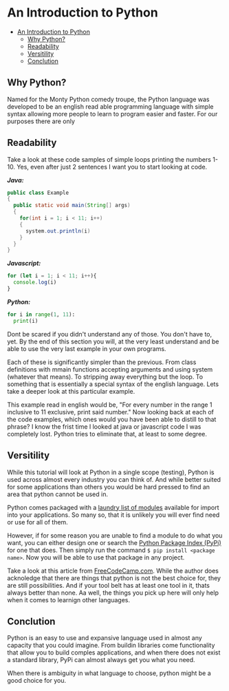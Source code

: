 # An Introduction to Python

- [An Introduction to Python](#an-introduction-to-python)
  - [Why Python?](#why-python)
  - [Readability](#readability)
  - [Versitility](#versitility)
  - [Conclution](#conclution)

## Why Python?

Named for the Monty Python comedy troupe, the Python language was developed to be an english read able programming language with simple syntax allowing more people to learn to program easier and faster. For our purposes there are only   

## Readability

Take a look at these code samples of simple loops printing the numbers 1-10. Yes, even after just 2 sentences I want you to start looking at code.  

***Java:***
```java
public class Example
{
  public static void main(String[] args)
  {
    for(int i = 1; i < 11; i++)
    {
      system.out.println(i)
    }
  }
}
```

***Javascript:***
```js
for (let i = 1; i < 11; i++){
  console.log(i)
}
```

***Python:***
```python
for i in range(1, 11):
  print(i)
```

Dont be scared if you didn't understand any of those. You don't have to, yet. By the end of this section you will, at the very least understand and be able to use the very last example in your own programs.  

Each of these is significantly simpler than the previous. From class definitions with mmain functions accepting arguments and using system (whatever that means). To stripping away everything but the loop. To something that is essentially a special syntax of the english language. Lets take a deeper look at this particular example.

This example read in english would be, "For every number in the range 1 inclusive to 11 exclusive, print said number." Now looking back at each of the code examples, which ones would you have been able to distill to that phrase? I know the frist time I looked at java or javascript code I was completely lost. Python tries to eliminate that, at least to some degree. 

## Versitility

While this tutorial will look at Python in a single scope (testing), Python is used across almost every industry you can think of. And while better suited for some applications than others you would be hard pressed to find an area that python cannot be used in.  

Python comes packaged with a [laundry list of modules](https://docs.python.org/3/library/) available for import into your applications. So many so, that it is unlikely you will ever find need or use for all of them.  

However, if for some reason you are unable to find a module to do what you want, you can either design one or search the [Python Package Index (PyPi)](https://pypi.org/) for one that does. Then simply run the command `$ pip install <package name>`. Now you will be able to use that package in any project.

Take a look at this article from [FreeCodeCamp.com](https://www.freecodecamp.org/news/what-can-you-do-with-python-the-3-main-applications-518db9a68a78/). While the author does acknoledge that there are things that python is not the best choice for, they are still possibilities. And if your tool belt has at least one tool in it, thats always better than none. Aa well, the things you pick up here will only help when it comes to learnign other languages.

## Conclution

Python is an easy to use and expansive language used in almost any capacity that you could imagine. From buildin libraries come functionality that allow you to build comples applications, and when there does not exist a standard library, PyPi can almost always get you what you need.  

When there is ambiguity in what language to choose, python might be a good choice for you.